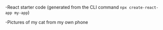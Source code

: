 -React starter code (generated from the CLI command `npx create-react-app my-app`) 

-Pictures of my cat from my own phone
